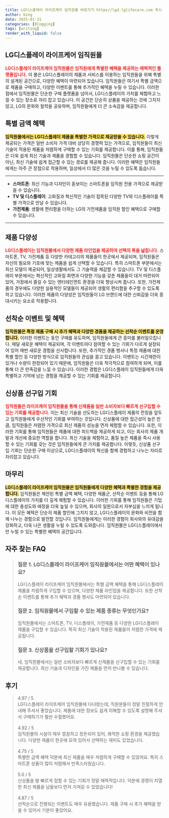```yaml
---
title: LG디스플레이 라이프케어 임직원몰 바로가기 https//lgd.lglifecare.com 즉시 방문
author: bing
date: 2025-01-31
categories: [Blogging]
tags: [writing]
render_with_liquid: false
---
```



<h2 id='LG디스플레이_라이프케어_임직원몰'>LG디스플레이 라이프케어 임직원몰</h2>

<p><b><span style="color: #ee2323;">LG디스플레이 라이프케어 임직원몰은 임직원에게 특별한 혜택을 제공하는 매력적인 플랫폼입니다.</span></b> 이 몰은 LG디스플레이의 제품과 서비스를 이용하는 임직원들을 위해 특별히 설계된 공간으로, 다양한 혜택이 마련되어 있습니다. 임직원들은 여기서 특별 금액으로 제품을 구매하고, 다양한 이벤트를 통해 추가적인 혜택을 누릴 수 있습니다. 이러한 점에서 임직원몰은 단순한 구매 플랫폼을 넘어서, LG디스플레이의 가치를 체험하고 느낄 수 있는 장소로 자리 잡고 있습니다. 이 공간은 단순히 상품을 제공하는 것에 그치지 않고, LG의 문화와 철학을 공유하며, 임직원들에게 더 큰 소속감을 제공합니다.</p>

<h2 id='특별_금액_혜택'>특별 금액 혜택</h2>

<p><b><span style="background-color: #ffe066;">임직원몰에서는 LG디스플레이 제품을 특별한 가격으로 제공받을 수 있습니다.</span></b> 이렇게 제공되는 가격은 일반 소비자 가격 대비 상당히 경쟁력 있는 가격으로, 임직원들이 최신 기술이 적용된 제품을 저렴하게 구매할 수 있는 기회를 제공합니다. 이를 통해, 임직원들은 더욱 쉽게 최신 기술과 제품을 경험할 수 있습니다. 임직원몰은 단순한 쇼핑 공간이 아닌, 최신 기술에 쉽게 접근할 수 있는 경로를 제공해 줍니다. 이러한 혜택은 임직원들에게는 아주 큰 장점으로 작용하며, 일상에서 더 많은 것을 누릴 수 있도록 돕습니다.</p>

<hr />

<ul>
    <li><b>스마트폰</b>: 최신 기능과 디자인이 돋보이는 스마트폰을 임직원 전용 가격으로 제공받을 수 있습니다.</li>
    <li><b>TV 및 디스플레이</b>: 고화질과 혁신적인 기술이 접목된 다양한 TV와 디스플레이를 특별 가격으로 만날 수 있습니다.</li>
    <li><b>가전제품</b>: 생활에 편리함을 더하는 LG의 가전제품을 임직원 할인 혜택으로 구매할 수 있습니다.</li>
</ul>

<hr />

<h2 id='제품_다양성'>제품 다양성</h2>

<p><b><span style="color: #ee2323;">LG디스플레이는 임직원몰에서 다양한 제품 라인업을 제공하여 선택의 폭을 넓힙니다.</span></b> 스마트폰, TV, 가전제품 등 다양한 카테고리의 제품들이 한곳에서 제공되며, 임직원들은 자신의 필요와 기호에 맞는 제품을 쉽게 선택할 수 있습니다. 특히 스마트폰 부문에서는 최신 모델이 제공되어, 일상생활에서도 그 기술력을 체감할 수 있습니다. TV 및 디스플레이 부문에서는 혁신적인 고화질 화면과 다양한 기능을 갖춘 제품들이 대거 마련되어 있어, 가정에서 즐길 수 있는 엔터테인먼트 환경을 더욱 향상시켜 줍니다. 또한, 가전제품의 경우에도 다양한 실용적인 모델들이 제공되어 생활의 편리함을 추구할 수 있도록 하고 있습니다. 이러한 제품의 다양성은 임직원들이 LG 브랜드에 대한 신뢰감을 더욱 증대시키는 요소로 작용합니다.</p>

<h2 id='선착순_이벤트'>선착순 이벤트 및 혜택</h2>

<p><b><span style="background-color: #ffe066;">임직원몰은 특정 제품 구매 시 추가 혜택과 다양한 경품을 제공하는 선착순 이벤트를 운영합니다.</span></b> 이러한 이벤트는 동안 구매를 유도하며, 임직원들에게 큰 흥미를 불러일으킵니다. 매달 새로운 혜택이 제공되며, 각 이벤트마다 참여할 수 있는 기회가 다르게 설정되어 있어 매번 새로운 경험을 선사합니다. 또한, 추가적인 경품 행사나 특정 제품에 대한 특별 할인 등 다양한 방식으로 임직원들의 관심을 끌고 있습니다. 이벤트는 시간제한이 있거나 수량이 한정되어 있기 때문에, 임직원들은 더욱 적극적으로 참여하게 되며, 이를 통해 더 큰 만족감을 느낄 수 있습니다. 이러한 경험은 LG디스플레이 임직원들에게 더욱 특별하고 기억에 남는 경험을 제공할 수 있는 기회를 제공합니다.</p>

<h2 id='신상품_선구입기회'>신상품 선구입 기회</h2>

<p><b><span style="color: #ee2323;">임직원들은 라이프케어 임직원몰을 통해 신제품을 일반 소비자보다 빠르게 선구입할 수 있는 기회를 제공합니다.</span></b> 이는 최신 기술을 선도하는 LG디스플레이 제품의 런칭을 앞두고 임직원들에게 우선적인 기회를 부여하는 것입니다. 신상품에 대한 접근성이 높은 만큼, 임직원들은 저렴한 가격으로 최신 제품의 성능을 먼저 체험할 수 있습니다. 또한, 이러한 기회를 통해 임직원들은 제품에 대한 피드백을 제공하게 되고, 이는 회사의 제품 개발과 개선에 중요한 역할을 합니다. 최신 기술을 체험하고, 품질 높은 제품을 즉시 사용할 수 있는 기회를 갖는 것은 임직원들에게 큰 가치를 제공합니다. 이렇듯, 신상품 선구입 기회는 단순한 구매 이상으로, LG디스플레이의 혁신을 함께 경험하고 나누는 자리로 자리잡고 있습니다.</p>

<h2 id='마무리'>마무리</h2>

<p><b><span style="background-color: #ffe066;">LG디스플레이 라이프케어 임직원몰은 임직원들에게 다양한 혜택과 특별한 경험을 제공합니다.</span></b> 임직원들은 제안된 특별 금액 혜택, 다양한 제품군, 선착순 이벤트 등을 통해 LG디스플레이의 가치를 더 깊게 체험할 수 있습니다. 이러한 기회를 통해 임직원들은 기업에 대한 충성도와 애정을 더욱 높일 수 있으며, 회사의 일원으로서 자부심을 느끼게 됩니다. 이 모든 혜택은 단순히 제품 할인에 그치지 않고, LG디스플레이의 문화와 비전을 함께 나누는 경험으로 발전할 것입니다. 임직원들에게는 이러한 경험이 회사와의 유대감을 강화하고, 더욱 나은 생활을 누릴 수 있도록 도와줍니다. 임직원몰은 LG디스플레이에서만 누릴 수 있는 특별한 혜택의 공간입니다.</p>


<h2 id='자주_찾는_FAQ'>자주 찾는 FAQ</h2>
<div itemscope="" itemtype="https://schema.org/FAQPage"> 
<blockquote> 
<div itemscope="" itemprop="mainEntity" itemtype="https://schema.org/Question"> 
<h3 itemprop="name">질문 1. LG디스플레이 라이프케어 임직원몰에서는 어떤 혜택이 있나요?</h3> 
<div itemscope="" itemprop="acceptedAnswer" itemtype="https://schema.org/Answer"> 
<span itemprop="text"> 
<p>LG디스플레이 라이프케어 임직원몰에서는 특별 금액 혜택을 통해 LG디스플레이 제품을 저렴하게 구입할 수 있으며, 다양한 제품 라인업을 제공합니다. 또한 선착순 이벤트를 통해 추가 혜택과 경품 행사도 마련되어 있습니다.</p> 
</span> 
</div> 
</div> 

<div itemscope="" itemprop="mainEntity" itemtype="https://schema.org/Question"> 
<h3 itemprop="name">질문 2. 임직원몰에서 구입할 수 있는 제품 종류는 무엇인가요?</h3> 
<div itemscope="" itemprop="acceptedAnswer" itemtype="https://schema.org/Answer"> 
<span itemprop="text"> 
<p>임직원몰에서는 스마트폰, TV, 디스플레이, 가전제품 등 다양한 LG디스플레이 제품을 구입할 수 있습니다. 특히 최신 기술이 적용된 제품들이 저렴한 가격에 제공됩니다.</p> 
</span> 
</div> 
</div> 

<div itemscope="" itemprop="mainEntity" itemtype="https://schema.org/Question"> 
<h3 itemprop="name">질문 3. 신상품을 선구입할 기회가 있나요?</h3> 
<div itemscope="" itemprop="acceptedAnswer" itemtype="https://schema.org/Answer"> 
<span itemprop="text"> 
<p>네, 임직원몰에서는 일반 소비자보다 빠르게 신제품을 선구입할 수 있는 기회를 제공합니다. 최신 기술과 디자인을 가진 제품을 먼저 만나볼 수 있습니다.</p> 
</span> 
</div> 
</div> 
</blockquote> 
</div>
<h2 id='후기'>후기</h2>
<div itemscope itemtype="https://schema.org/Product">
  <blockquote>
  <div itemprop="review" itemscope itemtype="https://schema.org/Review">
      <div itemprop="reviewRating" itemscope itemtype="https://schema.org/Rating"> <span itemprop="ratingValue">4.97</span> / <span itemprop="bestRating">5</span> </div>
      <span itemprop="reviewBody">LG디스플레이 라이프케어 임직원몰에 다녀왔는데, 직원분들이 정말 친절하게 안내해 주셔서 좋았습니다. 제품에 대한 정보도 쉽게 이해할 수 있도록 설명해 주셔서 구매하기가 훨씬 수월했어요.</span>
  </div>
  <br>
  <div itemprop="review" itemscope itemtype="https://schema.org/Review">
      <div itemprop="reviewRating" itemscope itemtype="https://schema.org/Rating"> <span itemprop="ratingValue">4.92</span> / <span itemprop="bestRating">5</span> </div>
      <span itemprop="reviewBody">임직원몰의 시설이 매우 깔끔하고 정돈되어 있어, 쾌적한 쇼핑 환경을 제공했습니다. 다양한 제품이 한곳에 모여 있어서 선택하는 재미도 있었습니다.</span>
  </div>
  <br>
  <div itemprop="review" itemscope itemtype="https://schema.org/Review">
      <div itemprop="reviewRating" itemscope itemtype="https://schema.org/Rating"> <span itemprop="ratingValue">4.75</span> / <span itemprop="bestRating">5</span> </div>
      <span itemprop="reviewBody">특별한 금액 혜택 덕분에 최신 제품을 매우 저렴하게 구매할 수 있었어요. 특히 스마트폰 상품이 많이 저렴해서 만족스러웠습니다.</span>
  </div>
  <br>
  <div itemprop="review" itemscope itemtype="https://schema.org/Review">
      <div itemprop="reviewRating" itemscope itemtype="https://schema.org/Rating"> <span itemprop="ratingValue">5.0</span> / <span itemprop="bestRating">5</span> </div>
      <span itemprop="reviewBody">신상품을 발 빠르게 접할 수 있는 기회가 정말 매력적입니다. 덕분에 경쟁이 치열한 최신 제품을 남들보다 먼저 가져갈 수 있었습니다!</span>
  </div>
  <br>
  <div itemprop="review" itemscope itemtype="https://schema.org/Review">
      <div itemprop="reviewRating" itemscope itemtype="https://schema.org/Rating"> <span itemprop="ratingValue">4.87</span> / <span itemprop="bestRating">5</span> </div>
      <span itemprop="reviewBody">선착순으로 진행되는 이벤트도 매우 유용했습니다. 제품 구매 시 추가 혜택을 받을 수 있어서 기분이 좋았어요.</span>
  </div>
  </blockquote>
</div>
